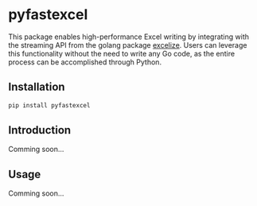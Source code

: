 # pyfastexcel
This package enables high-performance Excel writing by integrating with the streaming API from the golang package [excelize](https://github.com/qax-os/excelize). Users can leverage this functionality without the need to write any Go code, as the entire process can be accomplished through Python.

## Installation
```bash
pip install pyfastexcel
```

## Introduction

Comming soon...


## Usage

Comming soon...

